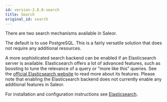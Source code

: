 ```yaml
---
id: version-2.8.0-search
title: Search
original_id: search
---
```


There are two search mechanisms available in Saleor.

The default is to use PostgreSQL. This is a fairly versatile solution that does not require any additional resources.

A more sophisticated search backend can be enabled if an Elasticsearch server is available. Elasticsearch offers a lot of advanced features, such as boosting to tune the relevance of a query or “more like this” queries. See the [official Elasticsearch website](https://www.elastic.co/products/elasticsearch) to read more about its features. Please note that enabling the Elasticsearch backend does not currently enable any additional features in Saleor.

For installation and configuration instructions see [Elasticsearch](/docs/integrations/elasticsearch).